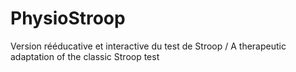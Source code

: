 # PhysioStroop
Version rééducative et interactive du test de Stroop / A therapeutic adaptation of the classic Stroop test
